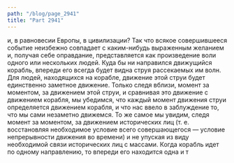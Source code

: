```yaml
---
path: "/blog/page_2941"
title: "Part 2941"
---
```


и, в равновесии Европы, в цивилизации? Так что всякое совершившееся событие неизбежно совпадает с каким-нибудь выраженным желанием и, получая себе оправдание, представляется как произведение воли одного или нескольких людей.
Куда бы ни направился движущийся корабль, впереди его всегда будет видна струя рассекаемых им волн. Для людей, находящихся на корабле, движение этой струи будет единственно заметное движение.
Только следя вблизи, момент за моментом, за движением этой струи, и сравнивая это движение с движением корабля, мы убедимся, что каждый момент движения струи определяется движением корабля, и что нас ввело в заблуждение то, что мы сами незаметно движемся.
То же самое мы увидим, следя момент за моментом, за движением исторических лиц (т. е. восстановляя необходимое условие всего совершающегося — условие непрерывности движения во времени) и не упуская из виду необходимой связи исторических лиц с массами.
Когда корабль идет по одному направлению, то впереди его находится одна и т

